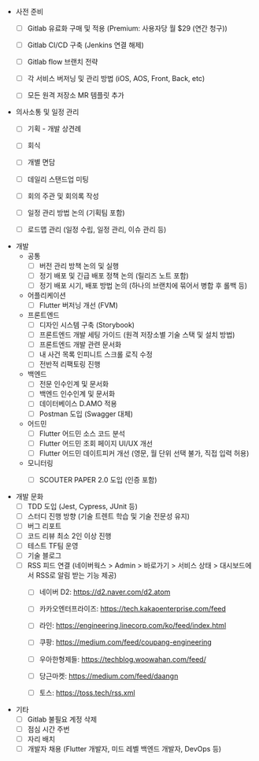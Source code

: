 - 사전 준비
	- [ ] Gitlab 유료화 구매 및 적용 (Premium: 사용자당 월 $29 (연간 청구))
	- [ ] Gitlab CI/CD 구축 (Jenkins 연결 해제)
	- [ ] Gitlab flow 브랜치 전략
	- [ ] 각 서비스 버저닝 및 관리 방법 (iOS, AOS, Front, Back, etc)
	- [ ] 모든 원격 저장소 MR 템플릿 추가


- 의사소통 및 일정 관리
	- [ ] 기획 - 개발 상견례
	- [ ] 회식
	- [ ] 개별 면담
	- [ ] 데일리 스탠드업 미팅
	- [ ] 회의 주관 및 회의록 작성
	- [ ] 일정 관리 방법 논의 (기획팀 포함)
	- [ ] 로드맵 관리 (일정 수립, 일정 관리, 이슈 관리 등)


- 개발
	- 공통
		- [ ] 버전 관리 방책 논의 및 실행
		- [ ] 정기 배포 및 긴급 배포 정책 논의 (릴리즈 노트 포함)
		- [ ] 정기 배포 시기, 배포 방법 논의 (하나의 브랜치에 묶어서 병합 후 롤백 등)
	- 어플리케이션
		- [ ] Flutter 버저닝 개선 (FVM)
	- 프론트엔드
		- [ ] 디자인 시스템 구축 (Storybook)
		- [ ] 프론트엔드 개발 세팅 가이드 (원격 저장소별 기술 스택 및 설치 방법)
		- [ ] 프론트엔드 개발 관련 문서화
		- [ ] 내 사건 목록 인피니트 스크롤 로직 수정
		- [ ] 전반적 리팩토링 진행
	- 백엔드
		- [ ] 전문 인수인계 및 문서화
		- [ ] 백엔드 인수인계 및 문서화
		- [ ] 데이터베이스 D.AMO 적용
		- [ ] Postman 도입 (Swagger 대체)
	- 어드민
		- [ ] Flutter 어드민 소스 코드 분석
		- [ ] Flutter 어드민 조회 페이지 UI/UX 개선
		- [ ] Flutter 어드민 데이트피커 개선 (영문, 월 단위 선택 불가, 직접 입력 허용)
	- 모니터링
		- [ ] SCOUTER PAPER 2.0 도입 (인증 포함)


- 개발 문화
	- [ ] TDD 도입 (Jest, Cypress, JUnit 등)
	- [ ] 스터디 진행 방향 (기술 트렌트 학습 및 기술 전문성 유지)
	- [ ] 버그 리포트
	- [ ] 코드 리뷰 최소 2인 이상 진행
	- [ ] 테스트 TF팀 운영
	- [ ] 기술 블로그
	- [ ] RSS 피드 연결 (네이버웍스 > Admin > 바로가기 > 서비스 상태 > 대시보드에서 RSS로 알림 받는 기능 제공)
		- [ ] 네이버 D2: https://d2.naver.com/d2.atom
		- [ ] 카카오엔터프라이즈: https://tech.kakaoenterprise.com/feed
		- [ ] 라인: https://engineering.linecorp.com/ko/feed/index.html
		- [ ] 쿠팡: https://medium.com/feed/coupang-engineering
		- [ ] 우아한형제들: https://techblog.woowahan.com/feed/
		- [ ] 당근마켓: https://medium.com/feed/daangn
		- [ ] 토스: https://toss.tech/rss.xml


 - 기타
	 - [ ] Gitlab 불필요 계정 삭제
	 - [ ] 점심 시간 주번
	 - [ ] 자리 배치
	 - [ ] 개발자 채용 (Flutter 개발자, 미드 레벨 백엔드 개발자, DevOps 등)
